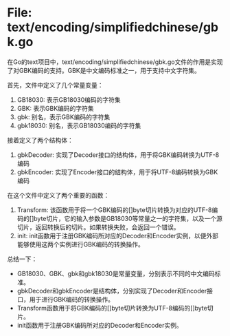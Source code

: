 # File: text/encoding/simplifiedchinese/gbk.go

在Go的text项目中，text/encoding/simplifiedchinese/gbk.go文件的作用是实现了对GBK编码的支持。GBK是中文编码标准之一，用于支持中文字符集。

首先，文件中定义了几个常量变量：
1. GB18030: 表示GB18030编码的字符集
2. GBK: 表示GBK编码的字符集
3. gbk: 别名，表示GBK编码的字符集
4. gbk18030: 别名，表示GB18030编码的字符集

接着定义了两个结构体：
1. gbkDecoder: 实现了Decoder接口的结构体，用于将GBK编码转换为UTF-8编码
2. gbkEncoder: 实现了Encoder接口的结构体，用于将UTF-8编码转换为GBK编码

在这个文件中定义了两个重要的函数：
1. Transform: 该函数用于将一个GBK编码的[]byte切片转换为对应的UTF-8编码的[]byte切片，它的输入参数是GB18030等常量之一的字符集，以及一个源切片，返回转换后的切片。如果转换失败，会返回一个错误。
2. init: init函数用于注册GBK编码所对应的Decoder和Encoder实例，以便外部能够使用这两个实例进行GBK编码的转换操作。

总结一下：
- GB18030、GBK、gbk和gbk18030是常量变量，分别表示不同的中文编码标准。
- gbkDecoder和gbkEncoder是结构体，分别实现了Decoder和Encoder接口，用于进行GBK编码的转换操作。
- Transform函数用于将GBK编码的[]byte切片转换为UTF-8编码的[]byte切片。
- init函数用于注册GBK编码所对应的Decoder和Encoder实例。

